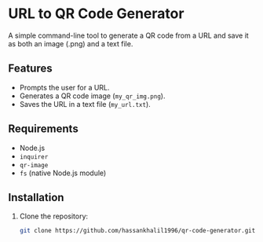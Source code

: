 # URL to QR Code Generator

A simple command-line tool to generate a QR code from a URL and save it as both an image (.png) and a text file.

## Features
- Prompts the user for a URL.
- Generates a QR code image (`my_qr_img.png`).
- Saves the URL in a text file (`my_url.txt`).

## Requirements
- Node.js
- `inquirer`
- `qr-image`
- `fs` (native Node.js module)

## Installation
1. Clone the repository:
   ```bash
   git clone https://github.com/hassankhalil1996/qr-code-generator.git
